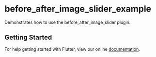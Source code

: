 # before_after_image_slider_example

Demonstrates how to use the before_after_image_slider plugin.

## Getting Started

For help getting started with Flutter, view our online
[documentation](https://flutter.io/).
